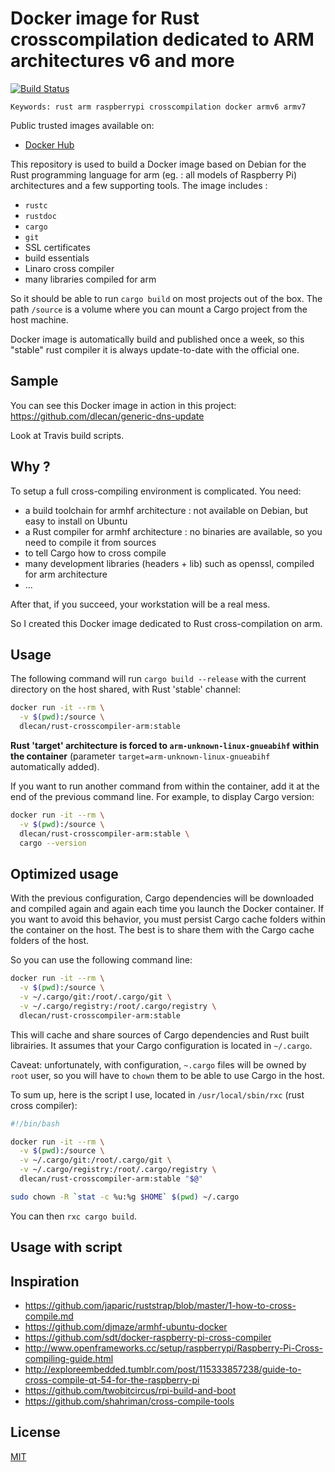 # Docker image for Rust crosscompilation dedicated to ARM architectures v6 and more

[![Build Status](https://travis-ci.org/dlecan/rust-crosscompiler-arm.svg?branch=master)](https://travis-ci.org/dlecan/rust-crosscompiler-arm)

    Keywords: rust arm raspberrypi crosscompilation docker armv6 armv7

Public trusted images available on:

* [Docker Hub](https://registry.hub.docker.com/u/dlecan/rust-crosscompiler-arm/)

This repository is used to build a Docker image based on Debian for the Rust programming language for arm (eg. : all models of Raspberry Pi) architectures and a few supporting tools. The image includes :
- `rustc`
- `rustdoc`
- `cargo`
- `git`
- SSL certificates
- build essentials
- Linaro cross compiler
- many libraries compiled for arm

So it should be able to run `cargo build` on most projects out of the box. The path `/source` is a volume where you can mount a Cargo project from the host machine.

Docker image is automatically build and published once a week, so this "stable" rust compiler it is always update-to-date with the official one.

## Sample

You can see this Docker image in action in this project: https://github.com/dlecan/generic-dns-update

Look at Travis build scripts.

## Why ?

To setup a full cross-compiling environment is complicated. You need:
- a build toolchain for armhf architecture : not available on Debian, but easy to install on Ubuntu
- a Rust compiler for armhf architecture : no binaries are available, so you need to compile it from sources
- to tell Cargo how to cross compile
- many development libraries (headers + lib) such as openssl, compiled for arm architecture
- ...

After that, if you succeed, your workstation will be a real mess.

So I created this Docker image dedicated to Rust cross-compilation on arm.

## Usage

The following command will run `cargo build --release` with the current directory on the host shared, with Rust 'stable' channel:

```bash
docker run -it --rm \
  -v $(pwd):/source \
  dlecan/rust-crosscompiler-arm:stable
```

**Rust 'target' architecture is forced to `arm-unknown-linux-gnueabihf` within the container** (parameter `target=arm-unknown-linux-gnueabihf` automatically added).

If you want to run another command from within the container, add it at the end of the previous command line.
For example, to display Cargo version:

```bash
docker run -it --rm \
  -v $(pwd):/source \
  dlecan/rust-crosscompiler-arm:stable \
  cargo --version
```

## Optimized usage

With the previous configuration, Cargo dependencies will be downloaded and compiled again and again each time you launch the Docker container.
If you want to avoid this behavior, you must persist Cargo cache folders within the container on the host. The best is to share them with the Cargo cache folders of the host.

So you can use the following command line:

```bash
docker run -it --rm \
  -v $(pwd):/source \
  -v ~/.cargo/git:/root/.cargo/git \
  -v ~/.cargo/registry:/root/.cargo/registry \
  dlecan/rust-crosscompiler-arm:stable
```

This will cache and share sources of Cargo dependencies and Rust built librairies. It assumes that your Cargo configuration is located in `~/.cargo`.

Caveat: unfortunately, with configuration, `~.cargo` files will be owned by `root` user, so you will have to `chown` them to be able to use Cargo in the host.

To sum up, here is the script I use, located in `/usr/local/sbin/rxc` (rust cross compiler):

```bash
#!/bin/bash

docker run -it --rm \
  -v $(pwd):/source \
  -v ~/.cargo/git:/root/.cargo/git \
  -v ~/.cargo/registry:/root/.cargo/registry \
  dlecan/rust-crosscompiler-arm:stable "$@"

sudo chown -R `stat -c %u:%g $HOME` $(pwd) ~/.cargo
```

You can then `rxc cargo build`.

## Usage with script

## Inspiration

- https://github.com/japaric/ruststrap/blob/master/1-how-to-cross-compile.md
- https://github.com/djmaze/armhf-ubuntu-docker
- https://github.com/sdt/docker-raspberry-pi-cross-compiler
- http://www.openframeworks.cc/setup/raspberrypi/Raspberry-Pi-Cross-compiling-guide.html
- http://exploreembedded.tumblr.com/post/115333857238/guide-to-cross-compile-qt-54-for-the-raspberry-pi
- https://github.com/twobitcircus/rpi-build-and-boot
- https://github.com/shahriman/cross-compile-tools


## License

[MIT](http://opensource.org/licenses/MIT)
